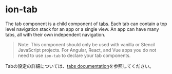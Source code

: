 # ion-tab

The tab component is a child component of [tabs](../tabs). Each tab can contain a top level navigation stack for an app or a single view. An app can have many tabs, all with their own independent navigation.

> Note: This component should only be used with vanilla or Stencil JavaScript projects. For Angular, React, and Vue apps you do not need to use `ion-tab` to declare your tab components.
  
Tabの設定の詳細については、[tabs documentation](../tabs/)を参照してください。

